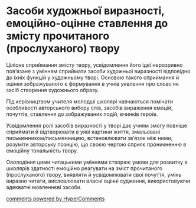 <div id="hypercomments_widget" class="js-hypercomments-widget invisible"></div>

# Засоби художньої виразності, емоційно-оцінне ставлення до змісту прочитаного (прослуханого) твору

Цілісне сприймання змісту твору, усвідомлення його ідеї нерозривно пов’язане з умінням сприймати засоби художньої виразності відповідно до їхніх функцій у художньому творі. Основою такого сприймання й оцінки зображуваного є формування в учнів уявлення про слово як засіб створення художнього образу.

Під керівництвом учителя молодші школярі навчаються помічати особливості авторського вибору слів, засобів вираження емоцій, почуттів, ставлення до зображуваних подій, вчинків  героїв.

Усвідомлення ролі засобів виразності у творі дає учням змогу повніше сприймати й відтворювати в уяві картини життя, змальовані письменником/письменницею, встановлювати зв’язок між ними, розуміти авторську позицію, що своєю чергою сприяє проникненню в емоційну тональність твору.

Оволодіння цими читацькими уміннями створює умови для розвитку в школярів здатності емоційно реагувати на зміст прочитаного (прослуханого) твору, виявляти й усвідомлювати свої почуття, умінь виразно читати, висловлювати власні оцінні судження, використовуючи адекватні мовленнєві засоби.


<div class="js-hypercomments-container">
<a href="http://hypercomments.com" class="hc-link" title="comments widget">comments powered by HyperComments</a>
</div>